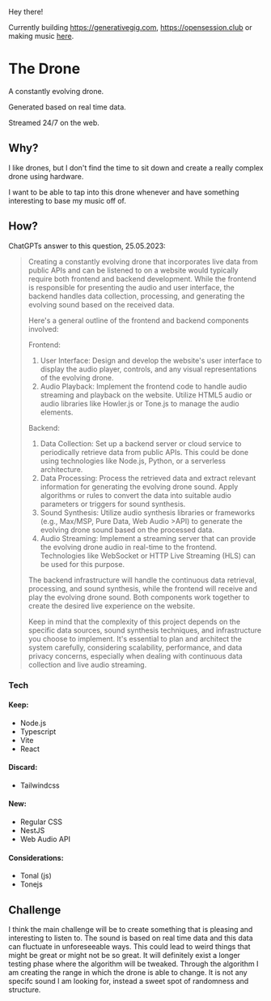 Hey there!

Currently building https://generativegig.com, https://opensession.club or making music [here](https://www.youtube.com/channel/UC7nKgwyOW6FkC3HxEnxHxJg).

# The Drone

A constantly evolving drone.

Generated based on real time data.

Streamed 24/7 on the web.

## Why?

I like drones, but I don't find the time to sit down and create a really complex drone using hardware.

I want to be able to tap into this drone whenever and have something interesting to base my music off of.

## How?

ChatGPTs answer to this question, 25.05.2023:

> Creating a constantly evolving drone that incorporates live data from public APIs and can be listened to on a website would typically require both frontend and backend development. While the frontend is responsible for presenting the audio and user interface, the backend handles data collection, processing, and generating the evolving sound based on the received data.
>
> Here's a general outline of the frontend and backend components involved:
>
> Frontend:
>
> 1.  User Interface: Design and develop the website's user interface to display the audio player, controls, and any visual representations of the evolving drone.
> 2.  Audio Playback: Implement the frontend code to handle audio streaming and playback on the website. Utilize HTML5 audio or audio libraries like Howler.js or Tone.js to manage the audio elements.
>
> Backend:
>
> 1.  Data Collection: Set up a backend server or cloud service to periodically retrieve data from public APIs. This could be done using technologies like Node.js, Python, or a serverless architecture.
> 2.  Data Processing: Process the retrieved data and extract relevant information for generating the evolving drone sound. Apply algorithms or rules to convert the data into suitable audio parameters or triggers for sound synthesis.
> 3.  Sound Synthesis: Utilize audio synthesis libraries or frameworks (e.g., Max/MSP, Pure Data, Web Audio >API) to generate the evolving drone sound based on the processed data.
> 4.  Audio Streaming: Implement a streaming server that can provide the evolving drone audio in real-time to the frontend. Technologies like WebSocket or HTTP Live Streaming (HLS) can be used for this purpose.
>
> The backend infrastructure will handle the continuous data retrieval, processing, and sound synthesis, while the frontend will receive and play the evolving drone sound. Both components work together to create the desired live experience on the website.
>
> Keep in mind that the complexity of this project depends on the specific data sources, sound synthesis techniques, and infrastructure you choose to implement. It's essential to plan and architect the system carefully, considering scalability, performance, and data privacy concerns, especially when dealing with continuous data collection and live audio streaming.

### Tech

#### Keep:

- Node.js
- Typescript
- Vite
- React

#### Discard:

- Tailwindcss

#### New:

- Regular CSS
- NestJS
- Web Audio API

#### Considerations:

- Tonal (js)
- Tonejs

## Challenge

I think the main challenge will be to create something that is pleasing and interesting to listen to. The sound is based on real time data and this data can fluctuate in unforeseeable ways. This could lead to weird things that might be great or might not be so great. It will definitely exist a longer testing phase where the algorithm will be tweaked. Through the algorithm I am creating the range in which the drone is able to change. It is not any specifc sound I am looking for, instead a sweet spot of randomness and structure.

